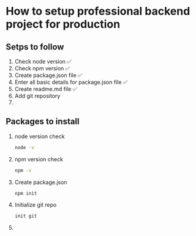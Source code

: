 # How to setup professional backend project for production

## Setps to follow

1. Check node version ✅
2. Check npm version ✅
3. Create package.json file ✅
4. Enter all basic details for package.json file ✅
5. Create readme.md file ✅
6. Add git repository
7.

## Packages to install

1. node version check

   ```cmd
   node -v
   ```

2. npm version check

   ```cmd
   npm -v
   ```

3. Create package.json

   ```cmd
   npm init
   ```

4. Initialize git repo

   ```cmd
   init git
   ```

5.
